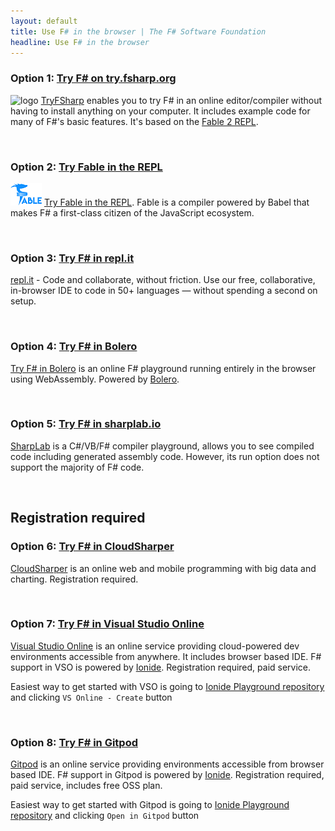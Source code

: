 ```yaml
---
layout: default
title: Use F# in the browser | The F# Software Foundation
headline: Use F# in the browser
---
```


### Option 1: [Try F# on try.fsharp.org](https://try.fsharp.org/)

![logo](/images/thumbs/tryfsharp.jpg)&nbsp;[TryFSharp](https://try.fsharp.org/) enables you to try F# in an online editor/compiler without having to install anything on your
computer. It includes example code for many of F#'s basic features. It's based on the  [Fable 2 REPL](https://fable.io/repl/).

<br />

### Option 2: [Try Fable in the REPL](https://fable.io/repl/)

![logo](/images/thumbs/fable.png)&nbsp;[Try Fable in the REPL](https://fable.io/repl/). Fable is a compiler powered by Babel that makes F# a first-class citizen of the JavaScript ecosystem.

<br />

### Option 3: [Try F# in repl.it](https://repl.it/languages/fsharp)

[repl.it](https://repl.it/languages/fsharp) - Code and collaborate,
without friction. Use our free, collaborative, in-browser IDE to code in 50+ languages — without spending a second on setup.

<br />

### Option 4: [Try F# in Bolero](https://tryfsharp.fsbolero.io)

[Try F# in Bolero](https://tryfsharp.fsbolero.io) is an online F# playground running entirely in the browser using WebAssembly. Powered by [Bolero](https://fsbolero.io).

<br />

### Option 5: [Try F# in sharplab.io](https://sharplab.io/)

[SharpLab](https://sharplab.io/) is a C#/VB/F# compiler playground, allows you to see compiled code including generated assembly code.
However, its run option does not support the majority of F# code.

<br />

## Registration required

### Option 6: [Try F# in CloudSharper](https://cloudsharper.com/)

[CloudSharper](https://cloudsharper.com/) is an online web and mobile programming with big data and charting. Registration required.

<br />

### Option 7: [Try F# in Visual Studio Online](https://visualstudio.microsoft.com/services/visual-studio-online/)

[Visual Studio Online](https://visualstudio.microsoft.com/services/visual-studio-online/) is an online service providing cloud-powered dev environments accessible from anywhere. It includes browser based IDE. F# support in VSO is powered by [Ionide](https://ionide.io/). Registration required, paid service.

Easiest way to get started with VSO is going to [Ionide Playground repository](https://github.com/ionide/playground) and clicking `VS Online - Create` button

<br />

### Option 8: [Try F# in Gitpod](https://www.gitpod.io/)

[Gitpod](https://www.gitpod.io/) is an online service providing environments accessible from browser based IDE. F# support in Gitpod is powered by [Ionide](https://ionide.io/). Registration required, paid service, includes free OSS plan.

Easiest way to get started with Gitpod is going to [Ionide Playground repository](https://github.com/ionide/playground) and clicking `Open in Gitpod` button

<br />

